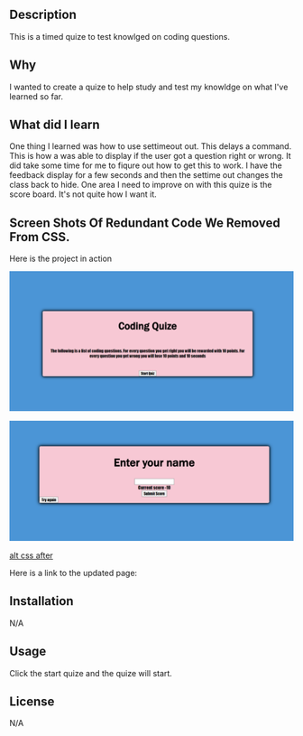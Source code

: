 ## Description
This is a timed quize to test knowlged on coding questions. 

## Why
I wanted to create a quize to help study and test my knowldge on what I've learned so far.

## What did I learn 
One thing I learned was how to use settimeout out. This delays a command. This is how a was able to display if the user got a question right or wrong. It did take some time for me to fiqure out how to get this to work. I have the feedback display for a few seconds and then the settime out changes the class back to hide. One area I need to improve on with this quize is the score board. It's not quite how I want it. 
## Screen Shots Of Redundant Code We Removed From CSS. 
Here is the project in action 

![alt css before](/assets/Screenshot%202023-04-03%20173440.png)


![alt css after](/assets/Screenshot%202023-04-03%20173514.png)

[alt css after](/assets/Screenshot%202023-04-03%20173544.png)

Here is a link to the updated page:  


## Installation



N/A



## Usage


Click the start quize and the quize will start.

## License



N/A



